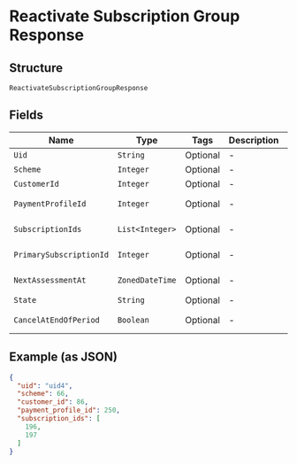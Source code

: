
# Reactivate Subscription Group Response

## Structure

`ReactivateSubscriptionGroupResponse`

## Fields

| Name | Type | Tags | Description | Getter | Setter |
|  --- | --- | --- | --- | --- | --- |
| `Uid` | `String` | Optional | - | String getUid() | setUid(String uid) |
| `Scheme` | `Integer` | Optional | - | Integer getScheme() | setScheme(Integer scheme) |
| `CustomerId` | `Integer` | Optional | - | Integer getCustomerId() | setCustomerId(Integer customerId) |
| `PaymentProfileId` | `Integer` | Optional | - | Integer getPaymentProfileId() | setPaymentProfileId(Integer paymentProfileId) |
| `SubscriptionIds` | `List<Integer>` | Optional | - | List<Integer> getSubscriptionIds() | setSubscriptionIds(List<Integer> subscriptionIds) |
| `PrimarySubscriptionId` | `Integer` | Optional | - | Integer getPrimarySubscriptionId() | setPrimarySubscriptionId(Integer primarySubscriptionId) |
| `NextAssessmentAt` | `ZonedDateTime` | Optional | - | ZonedDateTime getNextAssessmentAt() | setNextAssessmentAt(ZonedDateTime nextAssessmentAt) |
| `State` | `String` | Optional | - | String getState() | setState(String state) |
| `CancelAtEndOfPeriod` | `Boolean` | Optional | - | Boolean getCancelAtEndOfPeriod() | setCancelAtEndOfPeriod(Boolean cancelAtEndOfPeriod) |

## Example (as JSON)

```json
{
  "uid": "uid4",
  "scheme": 66,
  "customer_id": 86,
  "payment_profile_id": 250,
  "subscription_ids": [
    196,
    197
  ]
}
```

